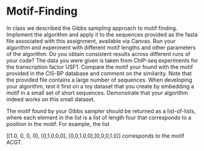 # Motif-Finding
In class we described the Gibbs sampling approach to motif finding. Implement the algorithm and apply it to the sequences provided as the fasta file associated with this assignment, available via Canvas. Run your algorithm and experiment with different motif lengths and other parameters of the algorithm. Do you obtain consistent results across different runs of your code? The data you were given is taken from ChIP-seq experiments for the transcription factor USF1. Compare the motif your found with the motif provided in the CIS-BP database and comment on the similarity. Note that the provided file contains a large number of sequences.
When developing your algorithm, test it first on a toy dataset that you create by embedding a motif in a small set of short sequences. Demonstrate that your algorithm indeed works on this small dataset.

The motif found by your Gibbs sampler should be returned as a list-of-lists, where each element in the list is a list of length four that corresponds to a position in the motif. For example, the list

[[1.0, 0, 0, 0], [0,1.0,0,0], [0,0,1.0,0],[0,0,0,1.0]]
corresponds to the motif ACGT.
